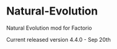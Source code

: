 # Natural-Evolution
Natural Evolution mod for Factorio

Current released version 4.4.0 - Sep 20th


